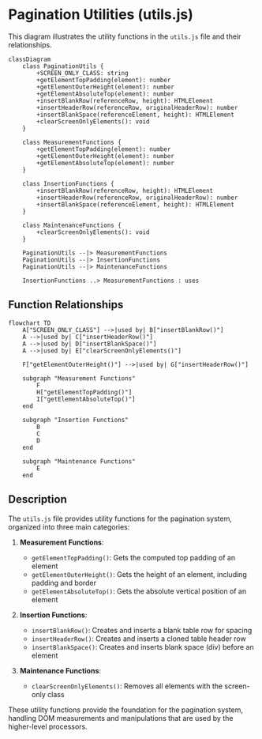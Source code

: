 # Pagination Utilities (utils.js)

This diagram illustrates the utility functions in the `utils.js` file and their relationships.

```mermaid
classDiagram
    class PaginationUtils {
        +SCREEN_ONLY_CLASS: string
        +getElementTopPadding(element): number
        +getElementOuterHeight(element): number
        +getElementAbsoluteTop(element): number
        +insertBlankRow(referenceRow, height): HTMLElement
        +insertHeaderRow(referenceRow, originalHeaderRow): number
        +insertBlankSpace(referenceElement, height): HTMLElement
        +clearScreenOnlyElements(): void
    }
    
    class MeasurementFunctions {
        +getElementTopPadding(element): number
        +getElementOuterHeight(element): number
        +getElementAbsoluteTop(element): number
    }
    
    class InsertionFunctions {
        +insertBlankRow(referenceRow, height): HTMLElement
        +insertHeaderRow(referenceRow, originalHeaderRow): number
        +insertBlankSpace(referenceElement, height): HTMLElement
    }
    
    class MaintenanceFunctions {
        +clearScreenOnlyElements(): void
    }
    
    PaginationUtils --|> MeasurementFunctions
    PaginationUtils --|> InsertionFunctions
    PaginationUtils --|> MaintenanceFunctions
    
    InsertionFunctions ..> MeasurementFunctions : uses
```

## Function Relationships

```mermaid
flowchart TD
    A["SCREEN_ONLY_CLASS"] -->|used by| B["insertBlankRow()"]
    A -->|used by| C["insertHeaderRow()"]
    A -->|used by| D["insertBlankSpace()"]
    A -->|used by| E["clearScreenOnlyElements()"]
    
    F["getElementOuterHeight()"] -->|used by| G["insertHeaderRow()"]
    
    subgraph "Measurement Functions"
        F
        H["getElementTopPadding()"]
        I["getElementAbsoluteTop()"]
    end
    
    subgraph "Insertion Functions"
        B
        C
        D
    end
    
    subgraph "Maintenance Functions"
        E
    end
```

## Description

The `utils.js` file provides utility functions for the pagination system, organized into three main categories:

1. **Measurement Functions**:
   - `getElementTopPadding()`: Gets the computed top padding of an element
   - `getElementOuterHeight()`: Gets the height of an element, including padding and border
   - `getElementAbsoluteTop()`: Gets the absolute vertical position of an element

2. **Insertion Functions**:
   - `insertBlankRow()`: Creates and inserts a blank table row for spacing
   - `insertHeaderRow()`: Creates and inserts a cloned table header row
   - `insertBlankSpace()`: Creates and inserts blank space (div) before an element

3. **Maintenance Functions**:
   - `clearScreenOnlyElements()`: Removes all elements with the screen-only class

These utility functions provide the foundation for the pagination system, handling DOM measurements and manipulations that are used by the higher-level processors.
